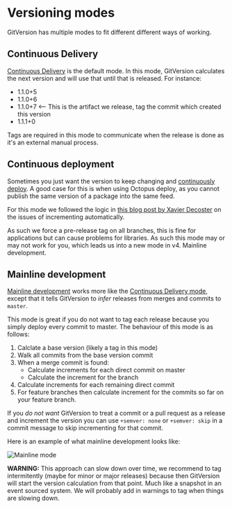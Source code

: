 # Versioning modes
GitVersion has multiple modes to fit different different ways of working.


## Continuous Delivery
[Continuous Delivery](/reference/continuous-delivery) is the default mode. In
this mode, GitVersion calculates the next version and will use that until that
is released. For instance:

 - 1.1.0+5
 - 1.1.0+6
 - 1.1.0+7  <-- This is the artifact we release, tag the commit which created
   this version
 - 1.1.1+0

Tags are required in this mode to communicate when the release is done as it's
an external manual process.

## Continuous deployment
Sometimes you just want the version to keep changing and
[continuously deploy](/reference/continuous-deployment). A good case for this is
when using Octopus deploy, as you cannot publish the same version of a package
into the same feed.

For this mode we followed the logic in [this blog post by Xavier Decoster][blog]
on the issues of incrementing automatically.

As such we force a pre-release tag on all branches, this is fine for
applications but can cause problems for libraries. As such this mode may or may
not work for you, which leads us into a new mode in v4. Mainline development.

## Mainline development
[Mainline development](/reference/mainline-development) works more like the
[Continuous Delivery mode](/reference/continuous-delivery), except that
it tells GitVersion to *infer* releases from merges and commits to `master`.

This mode is great if you do not want to tag each release because you simply
deploy every commit to master. The behaviour of this mode is as follows:

1. Calclate a base version (likely a tag in this mode)
2. Walk all commits from the base version commit
3. When a merge commit is found:
    - Calculate increments for each direct commit on master
    - Calculate the increment for the branch
4. Calculate increments for each remaining direct commit
5. For feature branches then calculate increment for the commits so far on your
   feature branch.

If you *do not want* GitVersion to treat a commit or a pull request as a release
and increment the version you can use `+semver: none` or `+semver: skip` in a
commit message to skip incrementing for that commit.

Here is an example of what mainline development looks like:

![Mainline mode](./img/mainline-mode.png)

**WARNING:** This approach can slow down over time, we recommend to tag
intermitently (maybe for minor or major releases) because then GitVersion
will start the version calculation from that point. Much like a snapshot in an
event sourced system. We will probably add in warnings to tag when things are
slowing down.

[blog]: http://www.xavierdecoster.com/semantic-versioning-auto-incremented-nuget-package-versions
